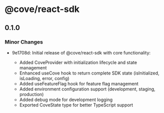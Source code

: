 # @cove/react-sdk

## 0.1.0

### Minor Changes

- 9e1708d: Initial release of @cove/react-sdk with core functionality:

  - Added CoveProvider with initialization lifecycle and state management
  - Enhanced useCove hook to return complete SDK state (isInitialized, isLoading, error, config)
  - Added useFeatureFlag hook for feature flag management
  - Added environment configuration support (development, staging, production)
  - Added debug mode for development logging
  - Exported CoveState type for better TypeScript support

